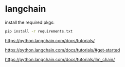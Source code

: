 # langchain 



install the required pkgs:


```bash
pip install -r requirements.txt 
```

https://python.langchain.com/docs/tutorials/


https://python.langchain.com/docs/tutorials/#get-started

https://python.langchain.com/docs/tutorials/llm_chain/
